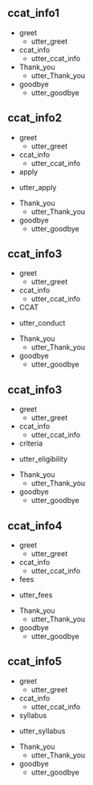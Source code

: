 ## ccat_info1
* greet
  - utter_greet
* ccat_info
  - utter_ccat_info
* Thank_you
  - utter_Thank_you
* goodbye
  - utter_goodbye
  
## ccat_info2
* greet
  - utter_greet
* ccat_info
  - utter_ccat_info
* apply
 - utter_apply
* Thank_you
  - utter_Thank_you
* goodbye
  - utter_goodbye
  
## ccat_info3
* greet
  - utter_greet
* ccat_info
  - utter_ccat_info
* CCAT
 - utter_conduct
* Thank_you
  - utter_Thank_you
* goodbye
  - utter_goodbye
  
## ccat_info3
* greet
  - utter_greet
* ccat_info
  - utter_ccat_info
* criteria
 - utter_eligibility
* Thank_you
  - utter_Thank_you
* goodbye
  - utter_goodbye
  
## ccat_info4
* greet
  - utter_greet
* ccat_info
  - utter_ccat_info
* fees
 - utter_fees
* Thank_you
  - utter_Thank_you
* goodbye
  - utter_goodbye
  
## ccat_info5
* greet
  - utter_greet
* ccat_info
  - utter_ccat_info
* syllabus
 - utter_syllabus
* Thank_you
  - utter_Thank_you
* goodbye
  - utter_goodbye
  